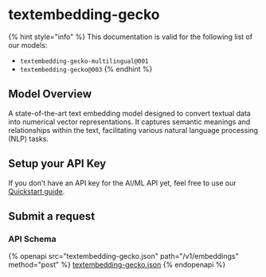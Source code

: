 # textembedding-gecko

{% hint style="info" %}
This documentation is valid for the following list of our models:

* `textembedding-gecko-multilingual@001`
* `textembedding-gecko@003`
{% endhint %}

## Model Overview

A state-of-the-art text embedding model designed to convert textual data into numerical vector representations. It captures semantic meanings and relationships within the text, facilitating various natural language processing (NLP) tasks.

## Setup your API Key

If you don’t have an API key for the AI/ML API yet, feel free to use our [Quickstart guide](https://docs.aimlapi.com/quickstart/setting-up).

## Submit a request

### API Schema

{% openapi src="textembedding-gecko.json" path="/v1/embeddings" method="post" %}
[textembedding-gecko.json](textembedding-gecko.json)
{% endopenapi %}
